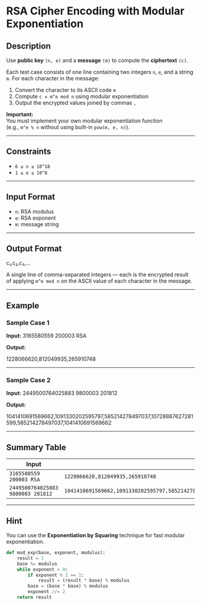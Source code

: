 # RSA Cipher Encoding with Modular Exponentiation

## Description

Use **public key** `(n, e)` and a **message** `(m)` to compute the **ciphertext** `(c)`.

Each test case consists of one line containing two integers `n`, `e`, and a string `m`. For each character in the message:

1. Convert the character to its ASCII code `m`
2. Compute `c = m^e mod n` using modular exponentiation
3. Output the encrypted values joined by commas `,`

**Important:**  
You must implement your own modular exponentiation function  
(e.g., `m^e % n` without using built-in `pow(m, e, n)`).

---

## Constraints

- `6 ≤ n ≤ 10^18`
- `1 ≤ e ≤ 10^8`

---

## Input Format

- `n`: RSA modulus
- `e`: RSA exponent
- `m`: message string

---

## Output Format
c₁,c₂,c₃,...  


A single line of comma-separated integers — each is the encrypted result of applying `m^e mod n` on the ASCII value of each character in the message.

---

## Example

### Sample Case 1

**Input:**
3165580559 200003 RSA  


**Output:**

1228066620,812049935,265910748  


---

### Sample Case 2

**Input:**
2449500764025883 9800003 201812  


**Output:**

1041410691569662,1091330202595797,585214278497037,10728887627281599,585214278497037,1041410691569662  



---

## Summary Table

| Input                                      | Output                                                                                      |
|-------------------------------------------|---------------------------------------------------------------------------------------------|
| `3165580559 200003 RSA`                   | `1228066620,812049935,265910748`                                                           |
| `2449500764025883 9800003 201812`         | `1041410691569662,1091330202595797,585214278497037,10728887627281599,585214278497037,1041410691569662` |

---

## Hint

You can use the **Exponentiation by Squaring** technique for fast modular exponentiation.

```python
def mod_exp(base, exponent, modulus):
    result = 1
    base %= modulus
    while exponent > 0:
        if exponent % 2 == 1:
            result = (result * base) % modulus
        base = (base * base) % modulus
        exponent //= 2
    return result

